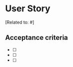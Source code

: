 # User Story

<User Story description>

[Related to: #<issue number>]

## Acceptance criteria

- [ ] <acceptance criteria>
- [ ] <acceptance criteria>
- [ ] <acceptance criteria>